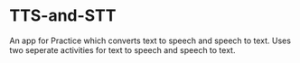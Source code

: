 # TTS-and-STT
An app for Practice which converts text to speech and speech to text. 
Uses two seperate activities for text to speech and speech to text.
